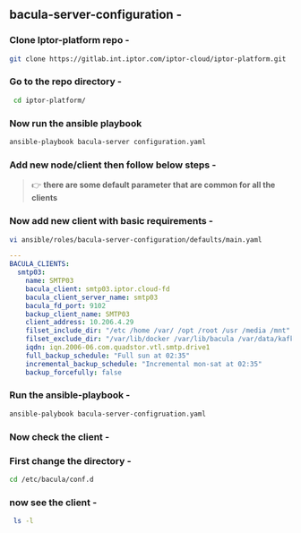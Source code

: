 ## bacula-server-configuration -


### Clone Iptor-platform repo -
```bash
git clone https://gitlab.int.iptor.com/iptor-cloud/iptor-platform.git
```

### Go to the repo directory - 
```bash
 cd iptor-platform/
```

### Now run the ansible playbook

```bash
ansible-playbook bacula-server configuration.yaml
```

### Add new node/client then follow below steps -


> :point_right: **there are some default parameter that are common for all the clients**

### Now add new client with basic requirements -

```bash
vi ansible/roles/bacula-server-configuration/defaults/main.yaml  
```

``` yaml
---
BACULA_CLIENTS:
  smtp03:
    name: SMTP03
    bacula_client: smtp03.iptor.cloud-fd
    bacula_client_server_name: smtp03
    bacula_fd_port: 9102
    backup_client_name: SMTP03
    client_address: 10.206.4.29
    filset_include_dir: "/etc /home /var/ /opt /root /usr /media /mnt"
    filset_exclude_dir: "/var/lib/docker /var/lib/bacula /var/data/kafka"
    iqdn: iqn.2006-06.com.quadstor.vtl.smtp.drive1
    full_backup_schedule: "Full sun at 02:35"
    incremental_backup_schedule: "Incremental mon-sat at 02:35"
    backup_forcefully: false
```


### Run the ansible-playbook -
```bash
ansible-palybook bacula-server-configruation.yaml
```
### Now check the client - 
### First change the directory -

```bash
cd /etc/bacula/conf.d
```

### now see the client -
```bash
 ls -l
 ```
